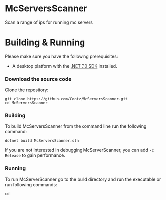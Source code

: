 # McServersScanner

Scan a range of ips for running mc servers

# Building & Running

Please make sure you have the following prerequisites:

- A desktop platform with the [.NET 7.0 SDK](https://dotnet.microsoft.com/en-us/download/dotnet/7.0) installed.

### Download the source code

Clone the repository:

```shell
git clone https://github.com/Cootz/McServersScanner.git
cd McServersScanner
```

### Building

To build McServersScanner from the command line run the following command:

```shell
dotnet build McServersScanner.sln
```

If you are not interested in debugging McServerScanner, you can add `-c Release` to gain performance.

### Running

To run McServerScanner go to the build directory and run the executable or run following commands:

```shell
cd 
```
